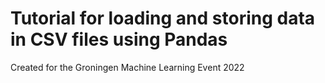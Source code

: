 # Tutorial for loading and storing data in CSV files using Pandas

Created for the Groningen Machine Learning Event 2022

